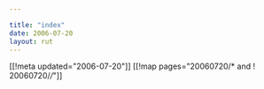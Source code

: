 ```yaml
---

title: "index"
date: 2006-07-20
layout: rut
---
```


[[!meta updated="2006-07-20"]]
[[!map pages="20060720/* and ! 20060720/*/*"]]
